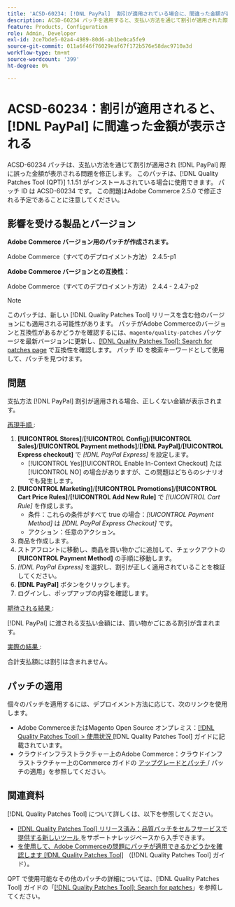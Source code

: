 ```yaml
---
title: 'ACSD-60234: [!DNL PayPal]  割引が適用されている場合に、間違った金額が表示される'
description: ACSD-60234 パッチを適用すると、支払い方法を通じて割引が適用された際に  [!DNL PayPal]  が誤った金額を表示するAdobe Commerceの問題を修正できます。
feature: Products, Configuration
role: Admin, Developer
exl-id: 2ce7bde5-02a4-4989-80d6-ab1be0ca5fe9
source-git-commit: 011a6f46f76029eaf67f172b576e58dac9710a3d
workflow-type: tm+mt
source-wordcount: '399'
ht-degree: 0%

---
```


# ACSD-60234：割引が適用されると、[!DNL PayPal] に間違った金額が表示される

ACSD-60234 パッチは、支払い方法を通じて割引が適用され [!DNL PayPal] 際に誤った金額が表示される問題を修正します。 このパッチは、[!DNL Quality Patches Tool (QPT)] 1.1.51 がインストールされている場合に使用できます。 パッチ ID は ACSD-60234 です。 この問題はAdobe Commerce 2.5.0 で修正される予定であることに注意してください。

## 影響を受ける製品とバージョン

**Adobe Commerce バージョン用のパッチが作成されます。**

Adobe Commerce（すべてのデプロイメント方法） 2.4.5-p1

**Adobe Commerce バージョンとの互換性：**

Adobe Commerce（すべてのデプロイメント方法） 2.4.4 - 2.4.7-p2

>[!NOTE]
>
>このパッチは、新しい [!DNL Quality Patches Tool] リリースを含む他のバージョンにも適用される可能性があります。 パッチがAdobe Commerceのバージョンと互換性があるかどうかを確認するには、`magento/quality-patches` パッケージを最新バージョンに更新し、[[!DNL Quality Patches Tool]: Search for patches page](https://experienceleague.adobe.com/tools/commerce-quality-patches/index.html) で互換性を確認します。 パッチ ID を検索キーワードとして使用して、パッチを見つけます。

## 問題

支払方法 [!DNL PayPal] 割引が適用される場合、正しくない金額が表示されます。

<u> 再現手順 </u>:

1. **[!UICONTROL Stores]**/**[!UICONTROL Config]**/**[!UICONTROL Sales]**/**[!UICONTROL Payment methods]**/**[!DNL PayPal]**/**[!UICONTROL Express checkout]** で *[!DNL PayPal Express]* を設定します。
   * [!UICONTROL Yes][!UICONTROL Enable In-Context Checkout] たは [!UICONTROL NO] の場合がありますが、この問題はどちらのシナリオでも発生します。
1. **[!UICONTROL Marketing]**/**[!UICONTROL Promotions]**/**[!UICONTROL Cart Price Rules]**/**[!UICONTROL Add New Rule]** で *[!UICONTROL Cart Rule]* を作成します。
   * 条件：これらの条件がすべて true の場合：*[!UICONTROL Payment Method]* は *[!DNL PayPal Express Checkout]* です。
   * アクション：任意のアクション。
1. 商品を作成します。
1. ストアフロントに移動し、商品を買い物かごに追加して、チェックアウトの **[!UICONTROL Payment Method]** の手順に移動します。
1. *[!DNL PayPal Express]* を選択し、割引が正しく適用されていることを検証してください。
1. **[!DNL PayPal]** ボタンをクリックします。
1. ログインし、ポップアップの内容を確認します。

<u> 期待される結果 </u>:

[!DNL PayPal] に渡される支払い金額には、買い物かごにある割引が含まれます。

<u> 実際の結果 </u>:

合計支払額には割引は含まれません。

## パッチの適用

個々のパッチを適用するには、デプロイメント方法に応じて、次のリンクを使用します。

* Adobe CommerceまたはMagento Open Source オンプレミス：[[!DNL Quality Patches Tool] > 使用状況 ](/help/tools/quality-patches-tool/usage.md)[!DNL Quality Patches Tool] ガイドに記載されています。
* クラウドインフラストラクチャー上のAdobe Commerce：クラウドインフラストラクチャー上のCommerce ガイドの [ アップグレードとパッチ ](https://experienceleague.adobe.com/docs/commerce-cloud-service/user-guide/develop/upgrade/apply-patches.html)/ パッチの適用」を参照してください。

## 関連資料

[!DNL Quality Patches Tool] について詳しくは、以下を参照してください。

* [[!DNL Quality Patches Tool]  リリース済み：品質パッチをセルフサービスで提供する新しいツール ](https://experienceleague.adobe.com/en/docs/commerce-operations/tools/quality-patches-tool/quality-patches-tool-to-self-serve-quality-patches) をサポートナレッジベースから入手できます。
* [ を使用して、Adobe Commerceの問題にパッチが適用できるかどうかを確認します  [!DNL Quality Patches Tool]](/help/tools/quality-patches-tool/patches-available-in-qpt/check-patch-for-magento-issue-with-magento-quality-patches.md) （[!DNL Quality Patches Tool] ガイド）。

QPT で使用可能なその他のパッチの詳細については、[!DNL Quality Patches Tool] ガイドの「[[!DNL Quality Patches Tool]: Search for patches](https://experienceleague.adobe.com/tools/commerce-quality-patches/index.html)」を参照してください。
